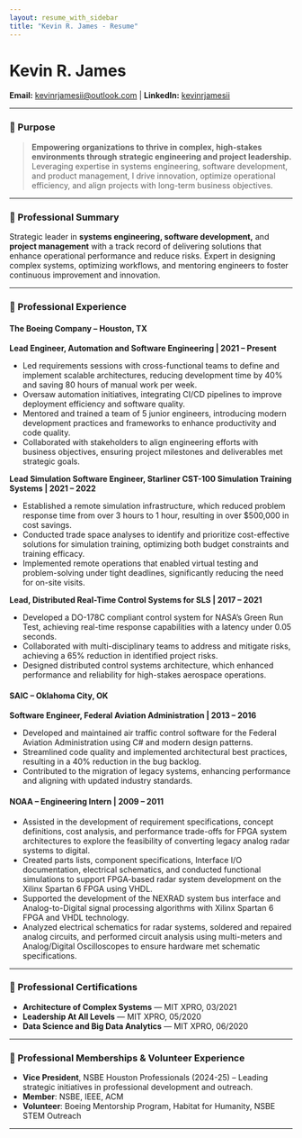 ```yaml
---
layout: resume_with_sidebar
title: "Kevin R. James - Resume"
---
```


<div class="header">
  <h1>Kevin R. James</h1>
  <p>
    <strong>Email:</strong> <a href="mailto:kevinrjamesii@outlook.com">kevinrjamesii@outlook.com</a> |
    <strong>LinkedIn:</strong> <a href="https://www.linkedin.com/in/kevinrjamesii" target="_blank">kevinrjamesii</a>
  </p>
</div>

---

### 🎯 Purpose
> **Empowering organizations to thrive in complex, high-stakes environments through strategic engineering and project leadership.**  
> Leveraging expertise in systems engineering, software development, and product management, I drive innovation, optimize operational efficiency, and align projects with long-term business objectives.

---

### 💼 Professional Summary
Strategic leader in **systems engineering, software development,** and **project management** with a track record of delivering solutions that enhance operational performance and reduce risks. Expert in designing complex systems, optimizing workflows, and mentoring engineers to foster continuous improvement and innovation.

---

### 👔 Professional Experience

#### The Boeing Company – Houston, TX

**Lead Engineer, Automation and Software Engineering | 2021 – Present**  
- Led requirements sessions with cross-functional teams to define and implement scalable architectures, reducing development time by 40% and saving 80 hours of manual work per week.
- Oversaw automation initiatives, integrating CI/CD pipelines to improve deployment efficiency and software quality.
- Mentored and trained a team of 5 junior engineers, introducing modern development practices and frameworks to enhance productivity and code quality.
- Collaborated with stakeholders to align engineering efforts with business objectives, ensuring project milestones and deliverables met strategic goals.

**Lead Simulation Software Engineer, Starliner CST-100 Simulation Training Systems | 2021 – 2022**  
- Established a remote simulation infrastructure, which reduced problem response time from over 3 hours to 1 hour, resulting in over $500,000 in cost savings.
- Conducted trade space analyses to identify and prioritize cost-effective solutions for simulation training, optimizing both budget constraints and training efficacy.
- Implemented remote operations that enabled virtual testing and problem-solving under tight deadlines, significantly reducing the need for on-site visits.

**Lead, Distributed Real-Time Control Systems for SLS | 2017 – 2021**  
- Developed a DO-178C compliant control system for NASA’s Green Run Test, achieving real-time response capabilities with a latency under 0.05 seconds.
- Collaborated with multi-disciplinary teams to address and mitigate risks, achieving a 65% reduction in identified project risks.
- Designed distributed control systems architecture, which enhanced performance and reliability for high-stakes aerospace operations.

#### SAIC – Oklahoma City, OK

**Software Engineer, Federal Aviation Administration | 2013 – 2016**  
- Developed and maintained air traffic control software for the Federal Aviation Administration using C# and modern design patterns.
- Streamlined code quality and implemented architectural best practices, resulting in a 40% reduction in the bug backlog.
- Contributed to the migration of legacy systems, enhancing performance and aligning with updated industry standards.

#### NOAA – Engineering Intern | 2009 – 2011  
- Assisted in the development of requirement specifications, concept definitions, cost analysis, and performance trade-offs for FPGA system architectures to explore the feasibility of converting legacy analog radar systems to digital.
- Created parts lists, component specifications, Interface I/O documentation, electrical schematics, and conducted functional simulations to support FPGA-based radar system development on the Xilinx Spartan 6 FPGA using VHDL.
- Supported the development of the NEXRAD system bus interface and Analog-to-Digital signal processing algorithms with Xilinx Spartan 6 FPGA and VHDL technology.
- Analyzed electrical schematics for radar systems, soldered and repaired analog circuits, and performed circuit analysis using multi-meters and Analog/Digital Oscilloscopes to ensure hardware met schematic specifications.

---

### 📜 Professional Certifications
- **Architecture of Complex Systems** — MIT XPRO, 03/2021  
- **Leadership At All Levels** — MIT XPRO, 05/2020  
- **Data Science and Big Data Analytics** — MIT XPRO, 06/2020  

---

### 🤝 Professional Memberships & Volunteer Experience
- **Vice President**, NSBE Houston Professionals (2024-25) – Leading strategic initiatives in professional development and outreach.
- **Member**: NSBE, IEEE, ACM  
- **Volunteer**: Boeing Mentorship Program, Habitat for Humanity, NSBE STEM Outreach  

---

